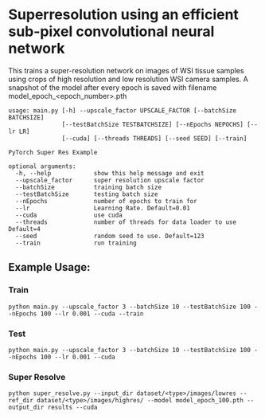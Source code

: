 # Superresolution using an efficient sub-pixel convolutional neural network

This trains a super-resolution network on images of WSI tissue samples using crops of high resolution and low resolution WSI camera samples. A snapshot of the model after every epoch is saved with filename model_epoch_<epoch_number>.pth


```
usage: main.py [-h] --upscale_factor UPSCALE_FACTOR [--batchSize BATCHSIZE]
               [--testBatchSize TESTBATCHSIZE] [--nEpochs NEPOCHS] [--lr LR]
               [--cuda] [--threads THREADS] [--seed SEED] [--train]

PyTorch Super Res Example

optional arguments:
  -h, --help            show this help message and exit
  --upscale_factor      super resolution upscale factor
  --batchSize           training batch size
  --testBatchSize       testing batch size
  --nEpochs             number of epochs to train for
  --lr                  Learning Rate. Default=0.01
  --cuda                use cuda
  --threads             number of threads for data loader to use Default=4
  --seed                random seed to use. Default=123
  --train               run training
```

## Example Usage:

### Train

`python main.py --upscale_factor 3 --batchSize 10 --testBatchSize 100 --nEpochs 100 --lr 0.001 --cuda --train`

### Test

`python main.py --upscale_factor 3 --batchSize 10 --testBatchSize 100 --nEpochs 100 --lr 0.001 --cuda`

### Super Resolve
`python super_resolve.py --input_dir dataset/<type>/images/lowres --ref_dir dataset/<type>/images/highres/ --model model_epoch_100.pth --output_dir results --cuda`
